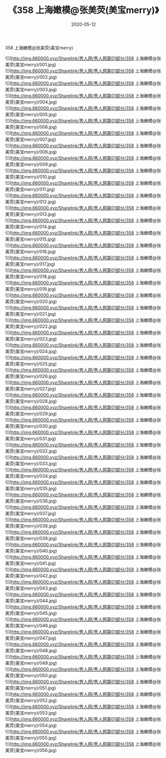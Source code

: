 ﻿---
layout: post
title:  《358 上海嫩模@张美荧(美宝merry)》
date:   2020-05-12
img: http://img.660000.xyz/Sharelink/秀人网/秀人网第01部分/358 上海嫩模@张美荧(美宝merry)/000.jpg
categories: [美女, 清纯, 唯美]
---

358 上海嫩模@张美荧(美宝merry)

  ![](http://img.660000.xyz/Sharelink/秀人网/秀人网第01部分/358 上海嫩模@张美荧(美宝merry)/001.jpg) <br> ![](http://img.660000.xyz/Sharelink/秀人网/秀人网第01部分/358 上海嫩模@张美荧(美宝merry)/002.jpg) <br> ![](http://img.660000.xyz/Sharelink/秀人网/秀人网第01部分/358 上海嫩模@张美荧(美宝merry)/003.jpg) <br> ![](http://img.660000.xyz/Sharelink/秀人网/秀人网第01部分/358 上海嫩模@张美荧(美宝merry)/004.jpg) <br> ![](http://img.660000.xyz/Sharelink/秀人网/秀人网第01部分/358 上海嫩模@张美荧(美宝merry)/005.jpg) <br> ![](http://img.660000.xyz/Sharelink/秀人网/秀人网第01部分/358 上海嫩模@张美荧(美宝merry)/006.jpg) <br> ![](http://img.660000.xyz/Sharelink/秀人网/秀人网第01部分/358 上海嫩模@张美荧(美宝merry)/007.jpg) <br> ![](http://img.660000.xyz/Sharelink/秀人网/秀人网第01部分/358 上海嫩模@张美荧(美宝merry)/008.jpg) <br> ![](http://img.660000.xyz/Sharelink/秀人网/秀人网第01部分/358 上海嫩模@张美荧(美宝merry)/009.jpg) <br> ![](http://img.660000.xyz/Sharelink/秀人网/秀人网第01部分/358 上海嫩模@张美荧(美宝merry)/010.jpg) <br> ![](http://img.660000.xyz/Sharelink/秀人网/秀人网第01部分/358 上海嫩模@张美荧(美宝merry)/011.jpg) <br> ![](http://img.660000.xyz/Sharelink/秀人网/秀人网第01部分/358 上海嫩模@张美荧(美宝merry)/012.jpg) <br> ![](http://img.660000.xyz/Sharelink/秀人网/秀人网第01部分/358 上海嫩模@张美荧(美宝merry)/013.jpg) <br> ![](http://img.660000.xyz/Sharelink/秀人网/秀人网第01部分/358 上海嫩模@张美荧(美宝merry)/014.jpg) <br> ![](http://img.660000.xyz/Sharelink/秀人网/秀人网第01部分/358 上海嫩模@张美荧(美宝merry)/015.jpg) <br> ![](http://img.660000.xyz/Sharelink/秀人网/秀人网第01部分/358 上海嫩模@张美荧(美宝merry)/016.jpg) <br> ![](http://img.660000.xyz/Sharelink/秀人网/秀人网第01部分/358 上海嫩模@张美荧(美宝merry)/017.jpg) <br> ![](http://img.660000.xyz/Sharelink/秀人网/秀人网第01部分/358 上海嫩模@张美荧(美宝merry)/018.jpg) <br> ![](http://img.660000.xyz/Sharelink/秀人网/秀人网第01部分/358 上海嫩模@张美荧(美宝merry)/019.jpg) <br> ![](http://img.660000.xyz/Sharelink/秀人网/秀人网第01部分/358 上海嫩模@张美荧(美宝merry)/020.jpg) <br> ![](http://img.660000.xyz/Sharelink/秀人网/秀人网第01部分/358 上海嫩模@张美荧(美宝merry)/021.jpg) <br> ![](http://img.660000.xyz/Sharelink/秀人网/秀人网第01部分/358 上海嫩模@张美荧(美宝merry)/022.jpg) <br> ![](http://img.660000.xyz/Sharelink/秀人网/秀人网第01部分/358 上海嫩模@张美荧(美宝merry)/023.jpg) <br> ![](http://img.660000.xyz/Sharelink/秀人网/秀人网第01部分/358 上海嫩模@张美荧(美宝merry)/024.jpg) <br> ![](http://img.660000.xyz/Sharelink/秀人网/秀人网第01部分/358 上海嫩模@张美荧(美宝merry)/025.jpg) <br> ![](http://img.660000.xyz/Sharelink/秀人网/秀人网第01部分/358 上海嫩模@张美荧(美宝merry)/026.jpg) <br> ![](http://img.660000.xyz/Sharelink/秀人网/秀人网第01部分/358 上海嫩模@张美荧(美宝merry)/027.jpg) <br> ![](http://img.660000.xyz/Sharelink/秀人网/秀人网第01部分/358 上海嫩模@张美荧(美宝merry)/028.jpg) <br> ![](http://img.660000.xyz/Sharelink/秀人网/秀人网第01部分/358 上海嫩模@张美荧(美宝merry)/029.jpg) <br> ![](http://img.660000.xyz/Sharelink/秀人网/秀人网第01部分/358 上海嫩模@张美荧(美宝merry)/030.jpg) <br> ![](http://img.660000.xyz/Sharelink/秀人网/秀人网第01部分/358 上海嫩模@张美荧(美宝merry)/031.jpg) <br> ![](http://img.660000.xyz/Sharelink/秀人网/秀人网第01部分/358 上海嫩模@张美荧(美宝merry)/032.jpg) <br> ![](http://img.660000.xyz/Sharelink/秀人网/秀人网第01部分/358 上海嫩模@张美荧(美宝merry)/033.jpg) <br> ![](http://img.660000.xyz/Sharelink/秀人网/秀人网第01部分/358 上海嫩模@张美荧(美宝merry)/034.jpg) <br> ![](http://img.660000.xyz/Sharelink/秀人网/秀人网第01部分/358 上海嫩模@张美荧(美宝merry)/035.jpg) <br> ![](http://img.660000.xyz/Sharelink/秀人网/秀人网第01部分/358 上海嫩模@张美荧(美宝merry)/036.jpg) <br> ![](http://img.660000.xyz/Sharelink/秀人网/秀人网第01部分/358 上海嫩模@张美荧(美宝merry)/037.jpg) <br> ![](http://img.660000.xyz/Sharelink/秀人网/秀人网第01部分/358 上海嫩模@张美荧(美宝merry)/038.jpg) <br> ![](http://img.660000.xyz/Sharelink/秀人网/秀人网第01部分/358 上海嫩模@张美荧(美宝merry)/039.jpg) <br> ![](http://img.660000.xyz/Sharelink/秀人网/秀人网第01部分/358 上海嫩模@张美荧(美宝merry)/040.jpg) <br> ![](http://img.660000.xyz/Sharelink/秀人网/秀人网第01部分/358 上海嫩模@张美荧(美宝merry)/041.jpg) <br> ![](http://img.660000.xyz/Sharelink/秀人网/秀人网第01部分/358 上海嫩模@张美荧(美宝merry)/042.jpg) <br> ![](http://img.660000.xyz/Sharelink/秀人网/秀人网第01部分/358 上海嫩模@张美荧(美宝merry)/043.jpg) <br> ![](http://img.660000.xyz/Sharelink/秀人网/秀人网第01部分/358 上海嫩模@张美荧(美宝merry)/044.jpg) <br> ![](http://img.660000.xyz/Sharelink/秀人网/秀人网第01部分/358 上海嫩模@张美荧(美宝merry)/045.jpg) <br> ![](http://img.660000.xyz/Sharelink/秀人网/秀人网第01部分/358 上海嫩模@张美荧(美宝merry)/046.jpg) <br> ![](http://img.660000.xyz/Sharelink/秀人网/秀人网第01部分/358 上海嫩模@张美荧(美宝merry)/047.jpg) <br> ![](http://img.660000.xyz/Sharelink/秀人网/秀人网第01部分/358 上海嫩模@张美荧(美宝merry)/048.jpg) <br> ![](http://img.660000.xyz/Sharelink/秀人网/秀人网第01部分/358 上海嫩模@张美荧(美宝merry)/049.jpg) <br> ![](http://img.660000.xyz/Sharelink/秀人网/秀人网第01部分/358 上海嫩模@张美荧(美宝merry)/050.jpg) <br> ![](http://img.660000.xyz/Sharelink/秀人网/秀人网第01部分/358 上海嫩模@张美荧(美宝merry)/051.jpg) <br> ![](http://img.660000.xyz/Sharelink/秀人网/秀人网第01部分/358 上海嫩模@张美荧(美宝merry)/052.jpg) <br> ![](http://img.660000.xyz/Sharelink/秀人网/秀人网第01部分/358 上海嫩模@张美荧(美宝merry)/053.jpg) <br> ![](http://img.660000.xyz/Sharelink/秀人网/秀人网第01部分/358 上海嫩模@张美荧(美宝merry)/054.jpg) <br> ![](http://img.660000.xyz/Sharelink/秀人网/秀人网第01部分/358 上海嫩模@张美荧(美宝merry)/055.jpg) <br> ![](http://img.660000.xyz/Sharelink/秀人网/秀人网第01部分/358 上海嫩模@张美荧(美宝merry)/056.jpg) <br>